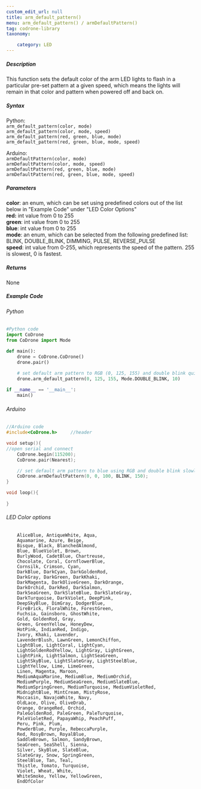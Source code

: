 ```yaml
---
custom_edit_url: null
title: arm_default_pattern()
menu: arm_default_pattern() / armDefaultPattern()
tag: codrone-library
taxonomy:

	category: LED
---
```


##### Description

This function sets the default color of the arm LED lights to flash in a particular pre-set pattern at a given speed, which means the lights will remain in that color and pattern when powered off and back on.

##### Syntax
Python:<br />
```arm_default_pattern(color, mode)```<br />
```arm_default_pattern(color, mode, speed)```<br />
```arm_default_pattern(red, green, blue, mode)```<br />
```arm_default_pattern(red, green, blue, mode, speed)```<br />

Arduino:<br />
```armDefaultPattern(color, mode)```<br />
```armDefaultPattern(color, mode, speed)```<br />
```armDefaultPattern(red, green, blue, mode)```<br />
```armDefaultPattern(red, green, blue, mode, speed)```

##### Parameters

**color**: an enum, which can be set using predefined colors out of the list below in "Example Code" under "LED Color Options" <br />
**red:** int value from 0 to 255<br/>
**green**: int value from 0 to 255<br/>
**blue**: int value from 0 to 255<br/>
**mode**: an enum, which can be selected from the following predefined list: BLINK, DOUBLE_BLINK, DIMMING, PULSE, REVERSE_PULSE<br />
**speed**: int value from 0-255, which represents the speed of the pattern. 255 is slowest, 0 is fastest.<br />

##### Returns

None

##### Example Code
###### Python
```python
#Python code
import CoDrone
from CoDrone import Mode

def main():
	drone = CoDrone.CoDrone()
	drone.pair()

    # set default arm pattern to RGB (0, 125, 155) and double blink quickly
	drone.arm_default_pattern(0, 125, 155, Mode.DOUBLE_BLINK, 10)
	
if __name__ == '__main__':
	main()

```
###### Arduino
```c
//Arduino code
#include<CoDrone.h>		//header

void setup(){
//open serial and connect
	CoDrone.begin(115200);
	CoDrone.pair(Nearest);

    // set default arm pattern to blue using RGB and double blink slowly
    CoDrone.armDefaultPattern(0, 0, 100, BLINK, 150);
}

void loop(){
	
}

```
###### LED Color options
```
	AliceBlue, AntiqueWhite, Aqua,
    Aquamarine, Azure, Beige,
    Bisque, Black, BlanchedAlmond,
    Blue, BlueViolet, Brown,
    BurlyWood, CadetBlue, Chartreuse,
    Chocolate, Coral, CornflowerBlue,
    Cornsilk, Crimson, Cyan,
    DarkBlue, DarkCyan, DarkGoldenRod,
    DarkGray, DarkGreen, DarkKhaki,
    DarkMagenta, DarkOliveGreen, DarkOrange,
    DarkOrchid, DarkRed, DarkSalmon,
    DarkSeaGreen, DarkSlateBlue, DarkSlateGray,
    DarkTurquoise, DarkViolet, DeepPink,
    DeepSkyBlue, DimGray, DodgerBlue,
    FireBrick, FloralWhite, ForestGreen,
    Fuchsia, Gainsboro, GhostWhite,
    Gold, GoldenRod, Gray,
    Green, GreenYellow, HoneyDew,
    HotPink, IndianRed, Indigo,
    Ivory, Khaki, Lavender,
    LavenderBlush, LawnGreen, LemonChiffon,
    LightBlue, LightCoral, LightCyan,
    LightGoldenRodYellow, LightGray, LightGreen,
    LightPink, LightSalmon, LightSeaGreen,
    LightSkyBlue, LightSlateGray, LightSteelBlue,
    LightYellow, Lime, LimeGreen,
    Linen, Magenta, Maroon,
    MediumAquaMarine, MediumBlue, MediumOrchid,
    MediumPurple, MediumSeaGreen, MediumSlateBlue,
    MediumSpringGreen, MediumTurquoise, MediumVioletRed,
    MidnightBlue, MintCream, MistyRose,
    Moccasin, NavajoWhite, Navy,
    OldLace, Olive, OliveDrab,
    Orange, OrangeRed, Orchid,
    PaleGoldenRod, PaleGreen, PaleTurquoise,
    PaleVioletRed, PapayaWhip, PeachPuff,
    Peru, Pink, Plum,
    PowderBlue, Purple, RebeccaPurple,
    Red, RosyBrown, RoyalBlue,
    SaddleBrown, Salmon, SandyBrown,
    SeaGreen, SeaShell, Sienna,
    Silver, SkyBlue, SlateBlue,
    SlateGray, Snow, SpringGreen,
    SteelBlue, Tan, Teal,
    Thistle, Tomato, Turquoise,
    Violet, Wheat, White,
    WhiteSmoke, Yellow, YellowGreen,
    EndOfColor
```